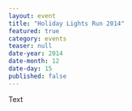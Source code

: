 ```yaml
---
layout: event
title: "Holiday Lights Run 2014"
featured: true
category: events
teaser: null
date-year: 2014
date-month: 12
date-day: 15
published: false
---
```


Text
